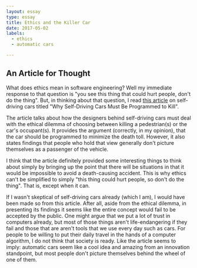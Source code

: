 ```yaml
---
layout: essay
type: essay
title: Ethics and the Killer Car
date: 2017-05-02
labels:
  - ethics
  - automatic cars

---
```

## An Article for Thought
What does ethics mean in software engineering? Well my immediate response to that question is "you see this thing that could hurt people, don't do the thing".
But, in thinking about that question, I read [this article](https://www.technologyreview.com/s/542626/why-self-driving-cars-must-be-programmed-to-kill/) on self-driving cars titled "Why Self-Driving Cars Must Be Programmed to Kill".

The article talks about how the designers behind self-driving cars must deal with the ethical dilemma of choosing between killing a pedestrian(s) or the car's occupant(s). It provides the argument (correctly, in my opinion), that the car should be programmed to minimize the death toll. However, it also states findings that people who hold that view generally don't picture themselves as a passenger of the vehicle.

I think that the article definitely provided some interesting things to think about simply by bringing up the point that there will be situations in that it would be impossible to avoid a death-causing accident.
This is why ethics can't be simplified to simply "this thing could hurt people, so don't do the thing". That is, except when it can.

If I wasn't skeptical of self-driving cars already (which I am), I would have been made so from this article. After all, aside from the ethical dilemma, in presenting its findings it seems like the entire concept would fail to be accepted by the public. One might argue that we put a lot of trust in computers already, but most of those things aren't life-endangering if they fail and those that are aren't tools that we use every day such as cars. For people to be willing to put their daily travel in the hands of a computer algorithm, I do not think that society is ready. Like the article seems to imply: automatic cars seem like a cool idea and amazing from an innovation standpoint, but most people don't picture themselves behind the wheel of one of them.


